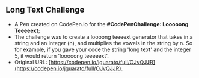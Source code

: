 ## Long Text Challenge

* A Pen created on CodePen.io for the <strong>#CodePenChallenge: Looooong Teeeeext</strong>;
* The challenge was to create a loooong teeeext generator that takes in a string and an integer (n), and multiplies the vowels in the string by n. So for example, if you gave your code the string 'long text' and the integer 5, it would return 'looooong teeeeext'.
* Original URL: [https://codepen.io/jguarato/full/OJvQJJR](https://codepen.io/jguarato/full/OJvQJJR).
